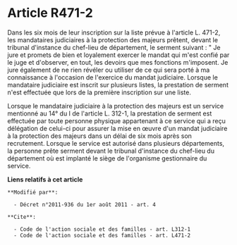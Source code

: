 # Article R471-2

Dans les six mois de leur inscription sur la liste prévue à l'article L. 471-2, les mandataires judiciaires à la protection
des majeurs prêtent, devant le tribunal d'instance du chef-lieu de département, le serment suivant : " Je jure et promets de
bien et loyalement exercer le mandat qui m'est confié par le juge et d'observer, en tout, les devoirs que mes fonctions
m'imposent. Je jure également de ne rien révéler ou utiliser de ce qui sera porté à ma connaissance à l'occasion de
l'exercice du mandat judiciaire. Lorsque le mandataire judiciaire est inscrit sur plusieurs listes, la prestation de serment
n'est effectuée que lors de la première inscription sur une liste. 

Lorsque le mandataire judiciaire à la protection des majeurs est un service mentionné au 14° du I de l'article L. 312-1, la
prestation de serment est effectuée par toute personne physique appartenant à ce service qui a reçu délégation de celui-ci
pour assurer la mise en œuvre d'un mandat judiciaire à la protection des majeurs dans un délai de six mois après son
recrutement. Lorsque le service est autorisé dans plusieurs départements, la personne prête serment devant le tribunal
d'instance du chef-lieu du département où est implanté le siège de l'organisme gestionnaire du service.

**Liens relatifs à cet article**

	**Modifié par**:

	  - Décret n°2011-936 du 1er août 2011 - art. 4

	**Cite**:

	  - Code de l'action sociale et des familles - art. L312-1
	  - Code de l'action sociale et des familles - art. L471-2
